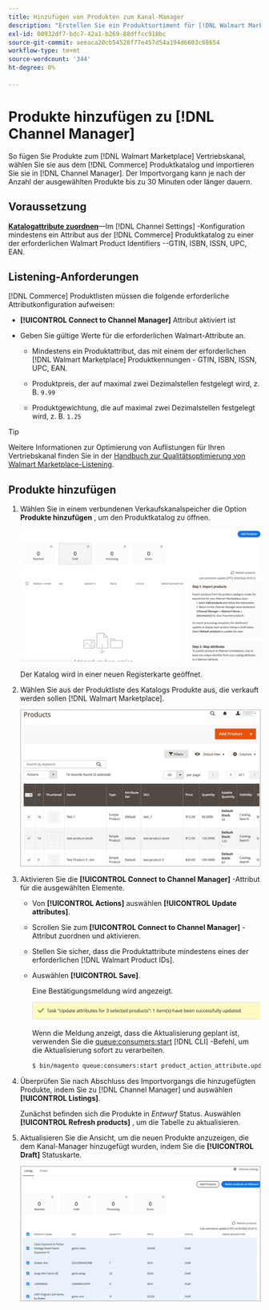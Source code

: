 ```yaml
---
title: Hinzufügen von Produkten zum Kanal-Manager
description: "Erstellen Sie ein Produktsortiment für [!DNL Walmart Marketplace] Vertrieb durch Hinzufügen von Produkten aus dem Katalog zum im Kanal-Manager konfigurierten Vertriebskanal."
exl-id: 00932df7-bdc7-42a1-b269-88dffcc918bc
source-git-commit: aeeaca20cb54528f77e457d54a194d6603c08654
workflow-type: tm+mt
source-wordcount: '344'
ht-degree: 0%

---
```



# Produkte hinzufügen zu [!DNL Channel Manager]

So fügen Sie Produkte zum [!DNL Walmart Marketplace] Vertriebskanal, wählen Sie sie aus dem [!DNL Commerce] Produktkatalog und importieren Sie sie in [!DNL Channel Manager].
Der Importvorgang kann je nach der Anzahl der ausgewählten Produkte bis zu 30 Minuten oder länger dauern.

## Voraussetzung

**[Katalogattribute zuordnen](map-catalog-attributes.md)**—Im [!DNL Channel Settings] -Konfiguration mindestens ein Attribut aus der [!DNL Commerce] Produktkatalog zu einer der erforderlichen Walmart Product Identifiers --GTIN, ISBN, ISSN, UPC, EAN.

## Listening-Anforderungen

[!DNL Commerce] Produktlisten müssen die folgende erforderliche Attributkonfiguration aufweisen:

- **[!UICONTROL Connect to Channel Manager]** Attribut aktiviert ist

- Geben Sie gültige Werte für die erforderlichen Walmart-Attribute an.

   - Mindestens ein Produktattribut, das mit einem der erforderlichen [!DNL Walmart Marketplace] Produktkennungen - GTIN, ISBN, ISSN, UPC, EAN.

   - Produktpreis, der auf maximal zwei Dezimalstellen festgelegt wird, z. B. `9.99`

   - Produktgewichtung, die auf maximal zwei Dezimalstellen festgelegt wird, z. B. `1.25`

>[!TIP]
>
>Weitere Informationen zur Optimierung von Auflistungen für Ihren Vertriebskanal finden Sie in der [Handbuch zur Qualitätsoptimierung von Walmart Marketplace-Listening](https://marketplace.walmart.com/wp-content/uploads/2020/09/WMP_listing_quality_optimization_guide.pdf).

## Produkte hinzufügen

1. Wählen Sie in einem verbundenen Verkaufskanalspeicher die Option **Produkte hinzufügen** , um den Produktkatalog zu öffnen.

   ![Produkte zum Verkaufskanalspeicher hinzufügen](assets/add-initial-products-to-connected-channel.png)

   Der Katalog wird in einer neuen Registerkarte geöffnet.

1. Wählen Sie aus der Produktliste des Katalogs Produkte aus, die verkauft werden sollen [!DNL Walmart Marketplace].

   ![Senden von Produkten an den Verkaufskanalspeicher](assets/select-products-from-catalog.png)

1. Aktivieren Sie die **[!UICONTROL Connect to Channel Manager]** -Attribut für die ausgewählten Elemente.

   - Von **[!UICONTROL Actions]** auswählen **[!UICONTROL Update attributes]**.

   - Scrollen Sie zum **[!UICONTROL Connect to Channel Manager]** -Attribut zuordnen und aktivieren.

   - Stellen Sie sicher, dass die Produktattribute mindestens eines der erforderlichen [!DNL Walmart Product IDs].

   - Auswählen **[!UICONTROL Save]**.

      Eine Bestätigungsmeldung wird angezeigt.

      ![Bestätigungsnachricht zum Produktimport von einem Katalog zu einem Verkaufskanal](assets/product-import-from-catalog-confirmation.png)

      Wenn die Meldung anzeigt, dass die Aktualisierung geplant ist, verwenden Sie die [queue:consumers:start](https://devdocs.magento.com/guides/v2.4/config-guide/cli/config-cli-subcommands-queue.html) [!DNL CLI] -Befehl, um die Aktualisierung sofort zu verarbeiten.

      ```bash
      $ bin/magento queue:consumers:start product_action_attribute.update
      ```

1. Überprüfen Sie nach Abschluss des Importvorgangs die hinzugefügten Produkte, indem Sie zu [!DNL Channel Manager] und auswählen **[!UICONTROL Listings]**.

   Zunächst befinden sich die Produkte in *Entwurf* Status. Auswählen **[!UICONTROL Refresh products]** , um die Tabelle zu aktualisieren.

1. Aktualisieren Sie die Ansicht, um die neuen Produkte anzuzeigen, die dem Kanal-Manager hinzugefügt wurden, indem Sie die **[!UICONTROL Draft]** Statuskarte.

   ![Importierte Produkte in verbundene Vertriebskanäle](assets/products-in-marketplace-sales-channel.png)


